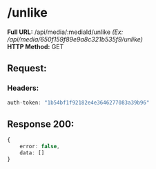 # /unlike
**Full URL:** /api/media/:mediaId/unlike *(Ex: /api/media/650f159f89e9a8c321b535f9/unlike)*  
**HTTP Method:** GET  
## Request:
### Headers:
```ts
auth-token: "1b54bf1f92182e4e3646277083a39b96"
```

## Response **200**:
```ts
{
    error: false,
    data: []
}
```